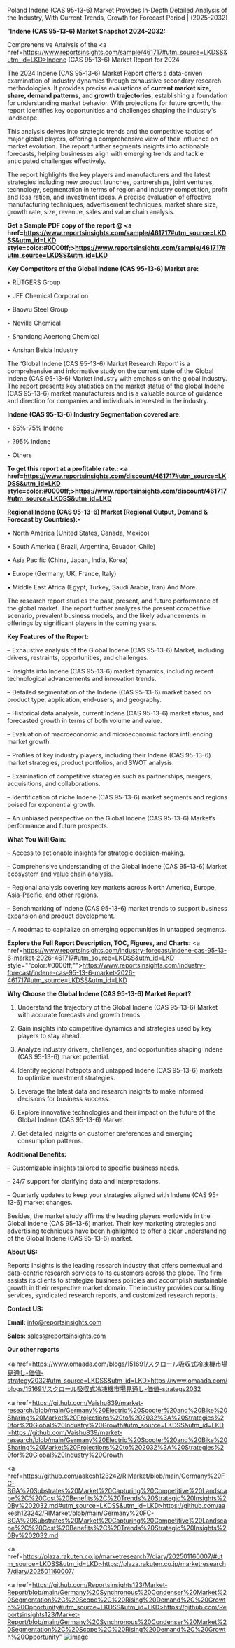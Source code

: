 Poland Indene (CAS 95-13-6) Market Provides In-Depth Detailed Analysis of the Industry, With Current Trends, Growth for Forecast Period | (2025-2032)

"<strong>Indene (CAS 95-13-6) Market Snapshot 2024-2032:</strong>

Comprehensive Analysis of the <a href=https://www.reportsinsights.com/sample/461717#utm_source=LKDSS&utm_id=LKD>Indene (CAS 95-13-6) Market</a> Report for 2024

The 2024 Indene (CAS 95-13-6) Market Report offers a data-driven examination of industry dynamics through exhaustive secondary research methodologies. It provides precise evaluations of <strong>current market size, share, demand patterns</strong>, and <strong>growth trajectories</strong>, establishing a foundation for understanding market behavior. With projections for future growth, the report identifies key opportunities and challenges shaping the industry's landscape.

This analysis delves into strategic trends and the competitive tactics of major global players, offering a comprehensive view of their influence on market evolution. The report further segments insights into actionable forecasts, helping businesses align with emerging trends and tackle anticipated challenges effectively.

The report highlights the key players and manufacturers and the latest strategies including new product launches, partnerships, joint ventures, technology, segmentation in terms of region and industry competition, profit and loss ration, and investment ideas. A precise evaluation of effective manufacturing techniques, advertisement techniques, market share size, growth rate, size, revenue, sales and value chain analysis.

<strong>Get a Sample PDF copy of the report @ <a href=https://www.reportsinsights.com/sample/461717#utm_source=LKDSS&utm_id=LKD style=color:#0000ff;>https://www.reportsinsights.com/sample/461717#utm_source=LKDSS&utm_id=LKD</a></strong>

<strong>Key Competitors of the Global Indene (CAS 95-13-6) Market are:</strong>

‣ RÜTGERS Group

‣ JFE Chemical Corporation

‣ Baowu Steel Group

‣ Neville Chemical

‣ Shandong Aoertong Chemical

‣ Anshan Beida Industry

The ‘Global Indene (CAS 95-13-6) Market Research Report’ is a comprehensive and informative study on the current state of the Global Indene (CAS 95-13-6) Market industry with emphasis on the global industry. The report presents key statistics on the market status of the global Indene (CAS 95-13-6) market manufacturers and is a valuable source of guidance and direction for companies and individuals interested in the industry.

<strong>Indene (CAS 95-13-6) Industry Segmentation covered are:</strong>

‣ 65%-75% Indene

‣ ?95% Indene

‣ Others

<strong>To get this report at a profitable rate.: <a href=https://www.reportsinsights.com/discount/461717#utm_source=LKDSS&utm_id=LKD style=color:#0000ff;>https://www.reportsinsights.com/discount/461717#utm_source=LKDSS&utm_id=LKD</a></strong>

<strong>Regional Indene (CAS 95-13-6) Market (Regional Output, Demand &amp; Forecast by Countries):-</strong>

• North America (United States, Canada, Mexico)

• South America ( Brazil, Argentina, Ecuador, Chile)

• Asia Pacific (China, Japan, India, Korea)

• Europe (Germany, UK, France, Italy)

• Middle East Africa (Egypt, Turkey, Saudi Arabia, Iran) And More.

The research report studies the past, present, and future performance of the global market. The report further analyzes the present competitive scenario, prevalent business models, and the likely advancements in offerings by significant players in the coming years.

<strong>Key Features of the Report:</strong>

– Exhaustive analysis of the Global Indene (CAS 95-13-6) Market, including drivers, restraints, opportunities, and challenges.

– Insights into Indene (CAS 95-13-6) market dynamics, including recent technological advancements and innovation trends.

– Detailed segmentation of the Indene (CAS 95-13-6) market based on product type, application, end-users, and geography.

– Historical data analysis, current Indene (CAS 95-13-6) market status, and forecasted growth in terms of both volume and value.

– Evaluation of macroeconomic and microeconomic factors influencing market growth.

– Profiles of key industry players, including their Indene (CAS 95-13-6) market strategies, product portfolios, and SWOT analysis.

– Examination of competitive strategies such as partnerships, mergers, acquisitions, and collaborations.

– Identification of niche Indene (CAS 95-13-6) market segments and regions poised for exponential growth.

– An unbiased perspective on the Global Indene (CAS 95-13-6) Market’s performance and future prospects.

<strong>What You Will Gain:</strong>

– Access to actionable insights for strategic decision-making.

– Comprehensive understanding of the Global Indene (CAS 95-13-6) Market ecosystem and value chain analysis.

– Regional analysis covering key markets across North America, Europe, Asia-Pacific, and other regions.

– Benchmarking of Indene (CAS 95-13-6) market trends to support business expansion and product development.

– A roadmap to capitalize on emerging opportunities in untapped segments.

<strong>Explore the Full Report Description, TOC, Figures, and Charts:</strong>
<a href=https://www.reportsinsights.com/industry-forecast/indene-cas-95-13-6-market-2026-461717#utm_source=LKDSS&utm_id=LKD style=""color:#0000ff;"">https://www.reportsinsights.com/industry-forecast/indene-cas-95-13-6-market-2026-461717#utm_source=LKDSS&utm_id=LKD</a>

<strong>Why Choose the Global Indene (CAS 95-13-6) Market Report?</strong>

1. Understand the trajectory of the Global Indene (CAS 95-13-6) Market with accurate forecasts and growth trends.

2. Gain insights into competitive dynamics and strategies used by key players to stay ahead.

3. Analyze industry drivers, challenges, and opportunities shaping Indene (CAS 95-13-6) market potential.

4. Identify regional hotspots and untapped Indene (CAS 95-13-6) markets to optimize investment strategies.

5. Leverage the latest data and research insights to make informed decisions for business success.

6. Explore innovative technologies and their impact on the future of the Global Indene (CAS 95-13-6) Market.

7. Get detailed insights on customer preferences and emerging consumption patterns.

<strong>Additional Benefits:</strong>

– Customizable insights tailored to specific business needs.

– 24/7 support for clarifying data and interpretations.

– Quarterly updates to keep your strategies aligned with Indene (CAS 95-13-6) market changes.

Besides, the market study affirms the leading players worldwide in the Global Indene (CAS 95-13-6) market. Their key marketing strategies and advertising techniques have been highlighted to offer a clear understanding of the Global Indene (CAS 95-13-6) market.

<strong><strong>About US</strong>:</strong>

Reports Insights is the leading research industry that offers contextual and data-centric research services to its customers across the globe. The firm assists its clients to strategize business policies and accomplish sustainable growth in their respective market domain. The industry provides consulting services, syndicated research reports, and customized research reports.

<strong>Contact US:</strong>

<p class=><b>Email:</b> <a href=mailto:info@reportsinsights.com>info@reportsinsights.com</a></p>
<p class=><b>Sales:</b> <a href=mailto:sales@reportsinsights.com>sales@reportsinsights.com</a></p>

<strong>Our other reports</strong>

<a href=https://www.omaada.com/blogs/151691/スクロール吸収式冷凍機市場見通し-価値-strategy2032#utm_source=LKDSS&utm_id=LKD>https://www.omaada.com/blogs/151691/スクロール吸収式冷凍機市場見通し-価値-strategy2032</a>

<a href=https://github.com/Vaishu839/market-research/blob/main/Germany%20Electric%20Scooter%20and%20Bike%20Sharing%20Market%20Projections%20to%202032%3A%20Strategies%20for%20Global%20Industry%20Growth#utm_source=LKDSS&utm_id=LKD>https://github.com/Vaishu839/market-research/blob/main/Germany%20Electric%20Scooter%20and%20Bike%20Sharing%20Market%20Projections%20to%202032%3A%20Strategies%20for%20Global%20Industry%20Growth</a>

<a href=https://github.com/aakesh123242/RIMarket/blob/main/Germany%20FC-BGA%20Substrates%20Market%20Capturing%20Competitive%20Landscape%2C%20Cost%20Benefits%2C%20Trends%20Strategic%20Insights%20By%202032.md#utm_source=LKDSS&utm_id=LKD>https://github.com/aakesh123242/RIMarket/blob/main/Germany%20FC-BGA%20Substrates%20Market%20Capturing%20Competitive%20Landscape%2C%20Cost%20Benefits%2C%20Trends%20Strategic%20Insights%20By%202032.md</a>

<a href=https://plaza.rakuten.co.jp/marketresearch7/diary/202501160007/#utm_source=LKDSS&utm_id=LKD>https://plaza.rakuten.co.jp/marketresearch7/diary/202501160007/</a>

<a href=https://github.com/Reportsinsights123/Market-Report/blob/main/Germany%20Synchronous%20Condenser%20Market%20Segmentation%2C%20Scope%2C%20Rising%20Demand%2C%20Growth%20Opportunity#utm_source=LKDSS&utm_id=LKD>https://github.com/Reportsinsights123/Market-Report/blob/main/Germany%20Synchronous%20Condenser%20Market%20Segmentation%2C%20Scope%2C%20Rising%20Demand%2C%20Growth%20Opportunity</a>"
![image](https://github.com/user-attachments/assets/482b2662-a142-4cdb-a9c7-0938d2afd3dc)
